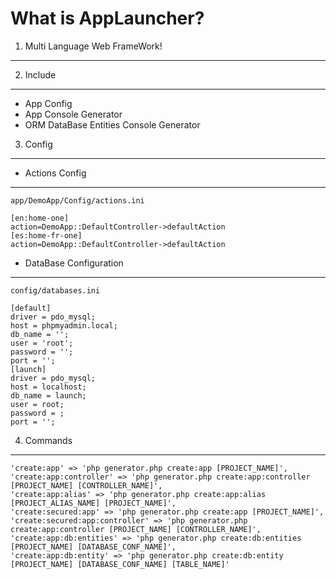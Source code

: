 What is AppLauncher?
====

1. Multi Language Web FrameWork!
------------


2. Include
------------
- App Config
- App Console Generator
- ORM DataBase Entities Console Generator

3. Config
-----------
- Actions Config
----

	app/DemoApp/Config/actions.ini

	[en:home-one]
	action=DemoApp::DefaultController->defaultAction
	[es:home-fr-one]
	action=DemoApp::DefaultController->defaultAction


- DataBase Configuration
----

	config/databases.ini

	[default]
    driver = pdo_mysql;
    host = phpmyadmin.local;
    db_name = '';
    user = 'root';
    password = '';
    port = '';
    [launch]
    driver = pdo_mysql;
    host = localhost;
    db_name = launch;
    user = root;
    password = ;
    port = '';

4. Commands
------------
	'create:app' => 'php generator.php create:app [PROJECT_NAME]',
	'create:app:controller' => 'php generator.php create:app:controller [PROJECT_NAME] [CONTROLLER_NAME]',
	'create:app:alias' => 'php generator.php create:app:alias [PROJECT_ALIAS_NAME] [PROJECT_NAME]',
	'create:secured:app' => 'php generator.php create:app [PROJECT_NAME]',
	'create:secured:app:controller' => 'php generator.php create:app:controller [PROJECT_NAME] [CONTROLLER_NAME]',
	'create:app:db:entities' => 'php generator.php create:db:entities [PROJECT_NAME] [DATABASE_CONF_NAME]',
	'create:app:db:entity' => 'php generator.php create:db:entity [PROJECT_NAME] [DATABASE_CONF_NAME] [TABLE_NAME]'
